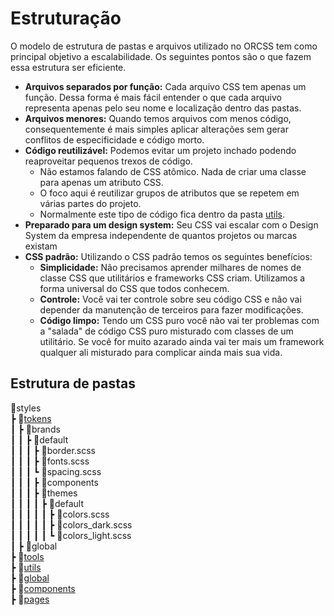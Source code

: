 # Estruturação

O modelo de estrutura de pastas e arquivos utilizado no ORCSS tem como principal objetivo a escalabilidade. Os seguintes pontos são o que fazem essa estrutura ser eficiente.

* **Arquivos separados por função:** Cada arquivo CSS tem apenas um função. Dessa forma é mais fácil entender o que cada arquivo representa apenas pelo seu nome e localização dentro das pastas.
* **Arquivos menores:** Quando temos arquivos com menos código, consequentemente é mais simples aplicar alterações sem gerar conflitos de especificidade e código morto.
* **Código reutilizável:** Podemos evitar um projeto inchado podendo reaproveitar pequenos trexos de código.
  - Não estamos falando de CSS atômico. Nada de criar uma classe para apenas um atributo CSS.
  - O foco aqui é reutilizar grupos de atributos que se repetem em várias partes do projeto.
  - Normalmente este tipo de código fica dentro da pasta [utils](/guide/structuring/utils.md).
* **Preparado para um design system:** Seu CSS vai escalar com o Design System da empresa independente de quantos projetos ou marcas existam
* **CSS padrão:** Utilizando o CSS padrão temos os seguintes benefícios:
  * **Simplicidade:** Não precisamos aprender milhares de nomes de classe CSS que utilitários e frameworks CSS criam. Utilizamos a forma universal do CSS que todos conhecem.
  * **Controle:** Você vai ter controle sobre seu código CSS e não vai depender da manutenção de terceiros para fazer modificações.
  * **Código limpo:** Tendo um CSS puro você não vai ter problemas com a "salada" de código CSS puro misturado com classes de um utilitário. Se você for muito azarado ainda vai ter mais um framework qualquer ali misturado para complicar ainda mais sua vida.

## Estrutura de pastas

📂styles\
 ┣ 📂[tokens](/guide/structuring/tokens.md)\
 ┃ ┣ 📂brands\
 ┃ ┃ ┣ 📂default\
 ┃ ┃ ┃ ┣ 📜border.scss\
 ┃ ┃ ┃ ┣ 📜fonts.scss\
 ┃ ┃ ┃ ┗ 📜spacing.scss\
 ┃ ┃ ┃ ┣ 📂components\
 ┃ ┃ ┃ ┣ 📂themes\
 ┃ ┃ ┃ ┃ ┣ 📂default\
 ┃ ┃ ┃ ┃ ┃ ┣ 📜colors.scss\
 ┃ ┃ ┃ ┃ ┃ ┣ 📜colors_dark.scss\
 ┃ ┃ ┃ ┃ ┃ ┗ 📜colors_light.scss\
 ┃ ┣ 📂global\
 ┣ 📂[tools](/guide/structuring/tools.md)\
 ┣ 📂[utils](/guide/structuring/utils.md)\
 ┣ 📂[global](/guide/structuring/global.md)\
 ┣ 📂[components](/guide/structuring/components.md)\
 ┣ 📂[pages](/guide/structuring/pages.md)